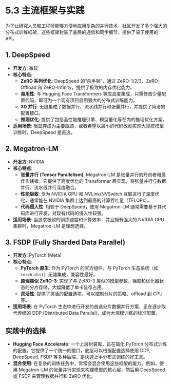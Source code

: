 # 5.3 主流框架与实践

为了让研究人员和工程师能够方便地应用复杂的并行技术，社区开发了多个强大的分布式训练框架。这些框架封装了底层的通信和同步细节，提供了易于使用的 API。

## 1. DeepSpeed

*   **开发方**: 微软
*   **核心特点**: 
    *   **ZeRO 系列优化**: DeepSpeed 的“杀手锏”，通过 ZeRO-1/2/3、ZeRO-Offload 和 ZeRO-Infinity，提供了极致的内存优化能力。
    *   **易用性**: 与 Hugging Face Transformers 等库高度集成，只需修改少量配置代码，即可为一个现有项目启用强大的分布式训练能力。
    *   **3D 并行**: 无缝集成了数据并行、流水线并行和张量并行，并提供了简洁的配置接口。
    *   **推理优化**: 提供了包括高性能推理引擎、模型量化等在内的推理优化方案。
*   **适用场景**: 当显存成为主要瓶颈，或者希望以最小的代码改动实现大规模模型训练时，DeepSpeed 是首选。

## 2. Megatron-LM

*   **开发方**: NVIDIA
*   **核心特点**: 
    *   **张量并行 (Tensor Parallelism)**: Megatron-LM 是张量并行的开创者和最佳实践者。它提供了高度优化的 Transformer 层实现，将张量并行与数据并行、流水线并行深度融合。
    *   **性能极致**: 专为 NVIDIA GPU 和 NVLink/NVSwitch 互联进行了深度优化，通常能在 NVIDIA 集群上达到最高的计算吞吐量（TFLOPs）。
    *   **代码侵入性**: 相较于 DeepSpeed，使用 Megatron-LM 通常需要基于其代码库进行开发，对现有代码的侵入性较强。
*   **适用场景**: 当追求极致的训练速度和计算效率，并且拥有强大的 NVIDIA GPU 集群时，Megatron-LM 是理想选择。

## 3. FSDP (Fully Sharded Data Parallel)

*   **开发方**: PyTorch (Meta)
*   **核心特点**: 
    *   **PyTorch 原生**: 作为 PyTorch 的官方组件，与 PyTorch 生态系统（如 `torch.dist`）无缝集成，兼容性最好。
    *   **原理类似 ZeRO-3**: 实现了与 ZeRO-3 类似的模型参数、梯度和优化器状态的分片存储，大幅降低了单卡显存占用。
    *   **灵活性**: 提供了灵活的配置选项，可以控制分片的策略、offload 到 CPU 等。
*   **适用场景**: 在 PyTorch 生态中进行开发的首选分片数据并行方案，正在逐步取代传统的 DDP (Distributed Data Parallel)，成为大规模训练的标准配置。

## 实践中的选择

*   **Hugging Face Accelerate**: 一个上层封装库，旨在简化 PyTorch 分布式训练的配置。它提供了一个统一的接口，底层可以根据配置选择使用 DDP, DeepSpeed, FSDP 等多种后端，是快速上手分布式训练的好工具。
*   **混合使用**: 在复杂的训练任务中，常常会混合使用这些框架的能力。例如，使用 Megatron-LM 的张量并行实现来构建模型的核心层，然后用 DeepSpeed 或 FSDP 来管理数据并行和 ZeRO 优化。
